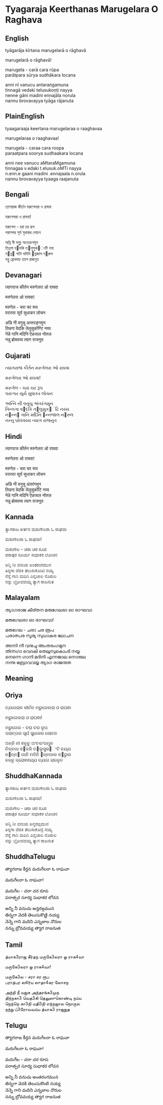 # Tyagaraja Keerthanas Marugelara O Raghava


## English

tyāgarāja kīrtana marugelarā o rāghavā  

marugelarā o rāghavā!  

marugela - carā cara rūpa  
parātpara sūrya sudhākara locana  

anni nī vanucu antaraṅgamuna  
tinnagā vedaki telusukoṇṭi nayya  
nenne gāni madini ennajāla norula  
nannu brovavayya tyāga rājanuta  

## PlainEnglish

tyaagaraaja keertana marugelaraa o raaghavaa  

marugelaraa o raaghavaa!  

marugela - caraa cara roopa  
paraatpara soorya sudhaakara locana  

anni nee vanucu aMtaraMgamuna  
tinnagaa v.edaki t.elusuk.oMTi nayya  
n.enn.e gaani madini .ennajaala n.orula  
nannu brovavayya tyaaga raajanuta  

## Bengali

ত্যাগরাজ কীর্তন মরুগেলরা ও রাঘবা  

মরুগেলরা ও রাঘবা!  

মরুগেল - চরা চর রূপ  
পরাত্পর সূর্য সুধাকর লোচন  

অন্নি নী বনুচু অংতরংগমুন  
তিন্নগা ব৆দকি ত৆লুসুক৊ংটি নয্য  
ন৆ন্ন৆ গানি মদিনি ঎ন্নজাল ন৊রুল  
নন্নু ব্রোববয্য ত্যাগ রাজনুত  

## Devanagari

त्यागराज कीर्तन मरुगेलरा ओ राघवा  

मरुगेलरा ओ राघवा!  

मरुगेल - चरा चर रूप  
परात्पर सूर्य सुधाकर लोचन  

अन्नि नी वनुचु अन्तरङ्गमुन  
तिन्नगा वॆदकि तॆलुसुकॊण्टि नय्य  
नॆन्नॆ गानि मदिनि ऎन्नजाल नॊरुल  
नन्नु ब्रोववय्य त्याग राजनुत  

## Gujarati

ત્યાગરાજ કીર્તન મરુગેલરા ઓ રાઘવા  

મરુગેલરા ઓ રાઘવા!  

મરુગેલ - ચરા ચર રૂપ  
પરાત્પર સૂર્ય સુધાકર લોચન  

અન્નિ ની વનુચુ અંતરંગમુન  
તિન્નગા વ૆દકિ ત૆લુસુક૊ંટિ નય્ય  
ન૆ન્ન૆ ગાનિ મદિનિ ઎ન્નજાલ ન૊રુલ  
નન્નુ બ્રોવવય્ય ત્યાગ રાજનુત  

## Hindi

त्यागराज कीर्तन मरुगेलरा ओ राघवा  

मरुगेलरा ओ राघवा!  

मरुगेल - चरा चर रूप  
परात्पर सूर्य सुधाकर लोचन  

अन्नि नी वनुचु अंतरंगमुन  
तिन्नगा वॆदकि तॆलुसुकॊंटि नय्य  
नॆन्नॆ गानि मदिनि ऎन्नजाल नॊरुल  
नन्नु ब्रोववय्य त्याग राजनुत  

## Kannada

ತ್ಯಾಗರಾಜ ಕೀರ್ತನ ಮರುಗೇಲರಾ ಓ ರಾಘವಾ  

ಮರುಗೇಲರಾ ಓ ರಾಘವಾ!  

ಮರುಗೇಲ - ಚರಾ ಚರ ರೂಪ  
ಪರಾತ್ಪರ ಸೂರ್ಯ ಸುಧಾಕರ ಲೋಚನ  

ಅನ್ನಿ ನೀ ವನುಚು ಅಂತರಂಗಮುನ  
ತಿನ್ನಗಾ ವೆದಕಿ ತೆಲುಸುಕೊಂಟಿ ನಯ್ಯ  
ನೆನ್ನೆ ಗಾನಿ ಮದಿನಿ ಎನ್ನಜಾಲ ನೊರುಲ  
ನನ್ನು ಬ್ರೋವವಯ್ಯ ತ್ಯಾಗ ರಾಜನುತ  

## Malayalam

ത്യാഗരാജ കീര്തന മരുഗേലരാ ഓ രാഘവാ  

മരുഗേലരാ ഓ രാഘവാ!  

മരുഗേല - ചരാ ചര രൂപ  
പരാത്പര സൂര്യ സുധാകര ലോചന  

അന്നി നീ വനുചു അംതരംഗമുന  
തിന്നഗാ വെദകി തെലുസുകൊംടി നയ്യ  
നെന്നെ ഗാനി മദിനി എന്നജാല നൊരുല  
നന്നു ബ്രോവവയ്യ ത്യാഗ രാജനുത  

## Meaning

## Oriya

ତ୍ଯାଗରାଜ କୀର୍ତନ ମରୁଗେଲରା ଓ ରାଘଵା  

ମରୁଗେଲରା ଓ ରାଘଵା!  

ମରୁଗେଲ - ଚରା ଚର ରୂପ  
ପରାତ୍ପର ସୂର୍ଯ ସୁଧାକର ଲୋଚନ  

ଅନ୍ନି ନୀ ଵନୁଚୁ ଅଂତରଂଗମୁନ  
ତିନ୍ନଗା ଵ୆ଦକି ତ୆ଲୁସୁକ୊ଂଟି ନଯ୍ଯ  
ନ୆ନ୍ନ୆ ଗାନି ମଦିନି ଎ନ୍ନଜାଲ ନ୊ରୁଲ  
ନନ୍ନୁ ବ୍ରୋଵଵଯ୍ଯ ତ୍ଯାଗ ରାଜନୁତ  

## ShuddhaKannada

ತ್ಯಾಗರಾಜ ಕೀರ್ತನ ಮರುಗೇಲರಾ ಓ ರಾಘವಾ  

ಮರುಗೇಲರಾ ಓ ರಾಘವಾ!  

ಮರುಗೇಲ - ಚರಾ ಚರ ರೂಪ  
ಪರಾತ್ಪರ ಸೂರ್ಯ ಸುಧಾಕರ ಲೋಚನ  

ಅನ್ನಿ ನೀ ವನುಚು ಅನ್ತರಙ್ಗಮುನ  
ತಿನ್ನಗಾ ವೆದಕಿ ತೆಲುಸುಕೊಣ್ಟಿ ನಯ್ಯ  
ನೆನ್ನೆ ಗಾನಿ ಮದಿನಿ ಎನ್ನಜಾಲ ನೊರುಲ  
ನನ್ನು ಬ್ರೋವವಯ್ಯ ತ್ಯಾಗ ರಾಜನುತ  

## ShuddhaTelugu

త్యాగరాజ కీర్తన మరుగేలరా ఓ రాఘవా  

మరుగేలరా ఓ రాఘవా!  

మరుగేల - చరా చర రూప  
పరాత్పర సూర్య సుధాకర లోచన  

అన్ని నీ వనుచు అన్తరఙ్గమున  
తిన్నగా వెదకి తెలుసుకొణ్టి నయ్య  
నెన్నె గాని మదిని ఎన్నజాల నొరుల  
నన్ను బ్రోవవయ్య త్యాగ రాజనుత  

## Tamil

த்யாக3ராஜ கீர்தந மருகே3லரா ஓ ராக4வா  

மருகே3லரா ஓ ராக4வா!  

மருகே3ல - சரா சர ரூப  
பராத்பர ஸூர்ய ஸுதா4கர லோசந  

அந்நி நீ வநுசு அந்தரங்க3முந  
திந்நகா3 வெத3கி தெலுஸுகொண்டி நய்ய  
நெந்நெ கா3நி மதி3நி எந்நஜால நொருல  
நந்நு ப்3ரோவவய்ய த்யாக3 ராஜநுத  

## Telugu

త్యాగరాజ కీర్తన మరుగేలరా ఓ రాఘవా  

మరుగేలరా ఓ రాఘవా!  

మరుగేల - చరా చర రూప  
పరాత్పర సూర్య సుధాకర లోచన  

అన్ని నీ వనుచు అంతరంగమున  
తిన్నగా వెదకి తెలుసుకొంటి నయ్య  
నెన్నె గాని మదిని ఎన్నజాల నొరుల  
నన్ను బ్రోవవయ్య త్యాగ రాజనుత  


